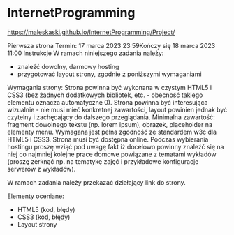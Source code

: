 # InternetProgramming

https://maleskaski.github.io/InternetProgramming/Project/

Pierwsza strona
Termin: 17 marca 2023 23:59Kończy się 18 marca 2023 11:00
Instrukcje
W ramach niniejszego zadania należy:
 - znaleźć dowolny, darmowy hosting
 - przygotować layout strony, zgodnie z poniższymi wymaganiami

Wymagania strony:
Strona powinna być wykonana w czystym HTML5 i CSS3 (bez żadnych dodatkowych bibliotek, etc. - obecność takiego elementu oznacza automatyczne 0).
Strona powinna być interesująca wizualnie - nie musi mieć konkretnej zawartości, layout powinien jednak być czytelny i zachęcający do dalszego przeglądania. Minimalna zawartość: fragment dowolnego tekstu (np. lorem ipsum), obrazek, placeholder na elementy menu.
Wymagana jest pełna zgodność ze standardem w3c dla HTML5 i CSS3.
Strona musi być dostępna online. Podczas wybierania hostingu proszę wziąć pod uwagę fakt iż docelowo powinny znaleźć się na niej co najmniej kolejne prace domowe powiązane z tematami wykładów (proszę zerknąć np. na tematykę zajęć i przykładowe konfiguracje serwerów z wykładów).

W ramach zadania należy przekazać działający link do strony.

Elementy oceniane:
 - HTML5 (kod, błędy)
 - CSS3 (kod, błędy)
 - Layout strony

